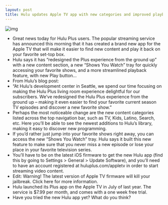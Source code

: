 ```yaml
---
layout: post
title: Hulu updates Apple TV app with new categories and improved playback
---
```

![img](http://media.idownloadblog.com/wp-content/uploads/2013/03/new-hulu-atv.jpg)
* Great news today for Hulu Plus users. The popular streaming service has announced this morning that it has created a brand new app for the Apple TV that will make it easier to find new content and play it back on your favorite set-top box.
* Hulu says it has “redesigned the Plus experience from the ground up” with a new content section, a new “Shows You Watch” tray for quickly accessing your favorite shows, and a more streamlined playback feature, with new Play button…
* From Hulu’s blog post:
* “At Hulu’s development center in Seattle, we spend our time focusing on making the Hulu Plus living room experience delightful for our subscribers. We’ve redesigned the Hulu Plus experience from the ground up – making it even easier to find your favorite current season TV episodes and discover a new favorite show.”
* Perhaps the most noticeable change are the new content categories listed across the top navigation bar, such as TV, Kids, Latino, Search, etc. Here you’ll be able to see the newest additions to Hulu’s library, making it easy to discover new programming.
* If you’d rather just jump into your favorite shows right away, you can access the new “Shows You Watch” tray. Hulu says it built this new feature to make sure that you never miss a new episode or lose your place in your favorite television series.
* You’ll have to be on the latest iOS firmware to get the new Hulu app (find this by going to Settings > General > Update Software), and you’ll need to have an account registered at huluplus.com/appletv in order to start streaming video content.
* Edit: Warning! The latest version of Apple TV firmware will kill your jailbreak. Click here for more information.
* Hulu launched its Plus app on the Apple TV in July of last year. The service is $7.99 per month, and comes with a one week free trial.
* Have you tried the new Hulu app yet? What do you think?

